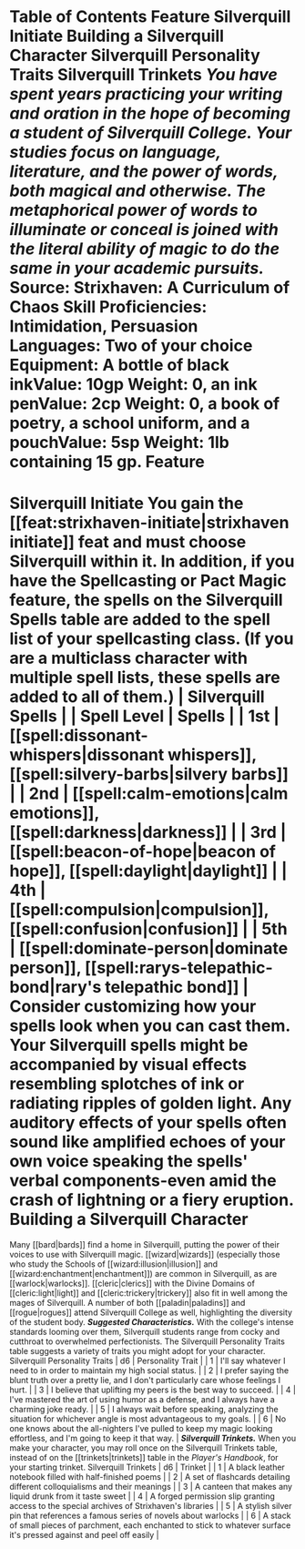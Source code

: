 Table of Contents
Feature
Silverquill Initiate
Building a Silverquill Character
Silverquill Personality Traits
Silverquill Trinkets
***You have spent years practicing your writing and oration in the hope of becoming a student of Silverquill College. Your studies focus on language, literature, and the power of words, both magical and otherwise. The metaphorical power of words to illuminate or conceal is joined with the literal ability of magic to do the same in your academic pursuits.***
Source: Strixhaven: A Curriculum of Chaos
**Skill Proficiencies:** Intimidation, Persuasion  
**Languages:** Two of your choice  
**Equipment:** A bottle of black inkValue: 10gp Weight: 0, an ink penValue: 2cp Weight: 0, a book of poetry, a school uniform, and a pouchValue: 5sp Weight: 1lb containing 15 gp.
Feature
=======
Silverquill Initiate
You gain the [[feat:strixhaven-initiate|strixhaven initiate]] feat and must choose Silverquill within it.
In addition, if you have the Spellcasting or Pact Magic feature, the spells on the Silverquill Spells table are added to the spell list of your spellcasting class. (If you are a multiclass character with multiple spell lists, these spells are added to all of them.)
| Silverquill Spells |
| Spell Level | Spells |
| 1st | [[spell:dissonant-whispers|dissonant whispers]], [[spell:silvery-barbs|silvery barbs]] |
| 2nd | [[spell:calm-emotions|calm emotions]], [[spell:darkness|darkness]] |
| 3rd | [[spell:beacon-of-hope|beacon of hope]], [[spell:daylight|daylight]] |
| 4th | [[spell:compulsion|compulsion]], [[spell:confusion|confusion]] |
| 5th | [[spell:dominate-person|dominate person]], [[spell:rarys-telepathic-bond|rary's telepathic bond]] |
Consider customizing how your spells look when you can cast them. Your Silverquill spells might be accompanied by visual effects resembling splotches of ink or radiating ripples of golden light. Any auditory effects of your spells often sound like amplified echoes of your own voice speaking the spells' verbal components-even amid the crash of lightning or a fiery eruption.
Building a Silverquill Character
================================
Many [[bard|bards]] find a home in Silverquill, putting the power of their voices to use with Silverquill magic. [[wizard|wizards]] (especially those who study the Schools of [[wizard:illusion|illusion]] and [[wizard:enchantment|enchantment]]) are common in Silverquill, as are [[warlock|warlocks]]. [[cleric|clerics]] with the Divine Domains of [[cleric:light|light]] and [[cleric:trickery|trickery]] also fit in well among the mages of Silverquill.
A number of both [[paladin|paladins]] and [[rogue|rogues]] attend Silverquill College as well, highlighting the diversity of the student body.
***Suggested Characteristics.*** With the college's intense standards looming over them, Silverquill students range from cocky and cutthroat to overwhelmed perfectionists. The Silverquill Personality Traits table suggests a variety of traits you might adopt for your character.
Silverquill Personality Traits
| d6 | Personality Trait |
| 1 | I'll say whatever I need to in order to maintain my high social status. |
| 2 | I prefer saying the blunt truth over a pretty lie, and I don't particularly care whose feelings I hurt. |
| 3 | I believe that uplifting my peers is the best way to succeed. |
| 4 | I've mastered the art of using humor as a defense, and I always have a charming joke ready. |
| 5 | I always wait before speaking, analyzing the situation for whichever angle is most advantageous to my goals. |
| 6 | No one knows about the all-nighters I've pulled to keep my magic looking effortless, and I'm going to keep it that way. |
***Silverquill Trinkets.*** When you make your character, you may roll once on the Silverquill Trinkets table, instead of on the [[trinkets|trinkets]] table in the *Player's Handbook*, for your starting trinket.
Silverquill Trinkets
| d6 | Trinket |
| 1 | A black leather notebook filled with half-finished poems |
| 2 | A set of flashcards detailing different colloquialisms and their meanings |
| 3 | A canteen that makes any liquid drunk from it taste sweet |
| 4 | A forged permission slip granting access to the special archives of Strixhaven's libraries |
| 5 | A stylish silver pin that references a famous series of novels about warlocks |
| 6 | A stack of small pieces of parchment, each enchanted to stick to whatever surface it's pressed against and peel off easily |
